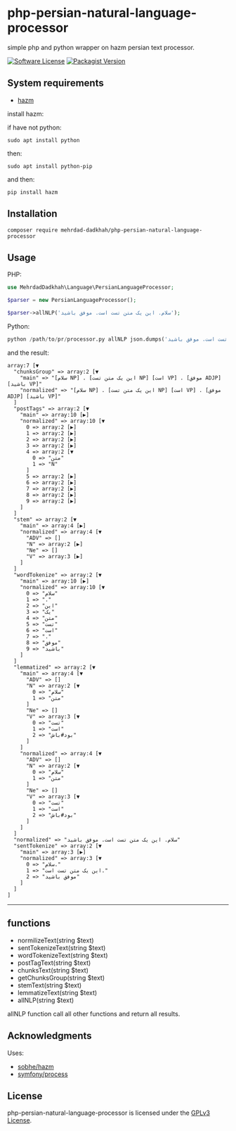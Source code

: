 # php-persian-natural-language-processor
simple php and python wrapper on hazm persian text processor.

[![Software License](https://img.shields.io/badge/license-GPL-brightgreen.svg?style=flat-square)](LICENSE)
[![Packagist Version](https://img.shields.io/packagist/v/Mehrdad-Dadkhah/php-persian-natural-language-processor.svg?style=flat-square)](https://packagist.org/packages/Mehrdad-Dadkhah/PersianLanguageProcessor)

## System requirements

* [hazm](https://github.com/sobhe/hazm)

install hazm:

if have not python:

``` sudo apt install python ```

then:

``` sudo apt install python-pip ```

and then:

``` pip install hazm ```


## Installation

```
composer require mehrdad-dadkhah/php-persian-natural-language-processor
```

## Usage

PHP:
```PHP
use MehrdadDadkhah\Language\PersianLanguageProcessor;

$parser = new PersianLanguageProcessor();

$parser->allNLP('سلام. این یک متن تست است. موفق باشید');
```

Python:
```PYTHON
python /path/to/pr/processor.py allNLP json.dumps('سلام. این یک متن تست است. موفق باشید')
```

and the result:

```
array:7 [▼
  "chunksGroup" => array:2 [▼
    "main" => "[سلام NP] . [این یک متن تست NP] [است VP] . [موفق ADJP] [باشید VP]"
    "normalized" => "[سلام NP] . [این یک متن تست NP] [است VP] . [موفق ADJP] [باشید VP]"
  ]
  "postTags" => array:2 [▼
    "main" => array:10 [▶]
    "normalized" => array:10 [▼
      0 => array:2 [▶]
      1 => array:2 [▶]
      2 => array:2 [▶]
      3 => array:2 [▶]
      4 => array:2 [▼
        0 => "متن"
        1 => "N"
      ]
      5 => array:2 [▶]
      6 => array:2 [▶]
      7 => array:2 [▶]
      8 => array:2 [▶]
      9 => array:2 [▶]
    ]
  ]
  "stem" => array:2 [▼
    "main" => array:4 [▶]
    "normalized" => array:4 [▼
      "ADV" => []
      "N" => array:2 [▶]
      "Ne" => []
      "V" => array:3 [▶]
    ]
  ]
  "wordTokenize" => array:2 [▼
    "main" => array:10 [▶]
    "normalized" => array:10 [▼
      0 => "سلام"
      1 => "."
      2 => "این"
      3 => "یک"
      4 => "متن"
      5 => "تست"
      6 => "است"
      7 => "."
      8 => "موفق"
      9 => "باشید"
    ]
  ]
  "lemmatized" => array:2 [▼
    "main" => array:4 [▼
      "ADV" => []
      "N" => array:2 [▼
        0 => "سلام"
        1 => "متن"
      ]
      "Ne" => []
      "V" => array:3 [▼
        0 => "تست"
        1 => "است"
        2 => "بود#باش"
      ]
    ]
    "normalized" => array:4 [▼
      "ADV" => []
      "N" => array:2 [▼
        0 => "سلام"
        1 => "متن"
      ]
      "Ne" => []
      "V" => array:3 [▼
        0 => "تست"
        1 => "است"
        2 => "بود#باش"
      ]
    ]
  ]
  "normalized" => "سلام. این یک متن تست است. موفق باشید"
  "sentTokenize" => array:2 [▼
    "main" => array:3 [▶]
    "normalized" => array:3 [▼
      0 => "سلام."
      1 => "این یک متن تست است."
      2 => "موفق باشید"
    ]
  ]
]
```


----------
## functions
 - normilizeText(string $text)
 - sentTokenizeText(string $text)
 - wordTokenizeText(string $text)
 - postTagText(string $text)
 - chunksText(string $text)
 - getChunksGroup(string $text)
 - stemText(string $text)
 - lemmatizeText(string $text)
 - allNLP(string $text)

allNLP function call all other functions and return all results.

## Acknowledgments

Uses:

* [sobhe/hazm](https://github.com/sobhe/hazm)
* [symfony/process](https://github.com/symfony/Process)

## License

php-persian-natural-language-processor is licensed under the [GPLv3 License](https://opensource.org/licenses/GPL-3.0).
